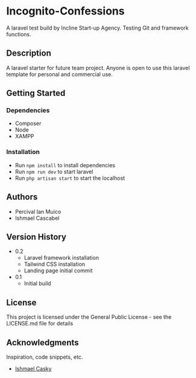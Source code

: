 # Incognito-Confessions
A laravel test build by Incline Start-up Agency. Testing Git and framework functions.

## Description

A laravel starter for future team project. Anyone is open to use this laravel template for personal and commercial use.

## Getting Started

### Dependencies

* Composer
* Node
* XAMPP

### Installation

* Run ```npm install``` to install dependencies
* Run ```npm run dev``` to start laravel
* Run ```php artisan start``` to start the localhost

## Authors

* Percival Ian Muico
* Ishmael Cascabel

## Version History

* 0.2
    * Laravel framework installation
    * Tailwind CSS installation
    * Landing page initial commit
* 0.1
    * Initial build
    
## License

This project is licensed under the General Public License - see the LICENSE.md file for details

## Acknowledgments

Inspiration, code snippets, etc.
* [Ishmael Casky](https://github.com/IshmaelCasky)